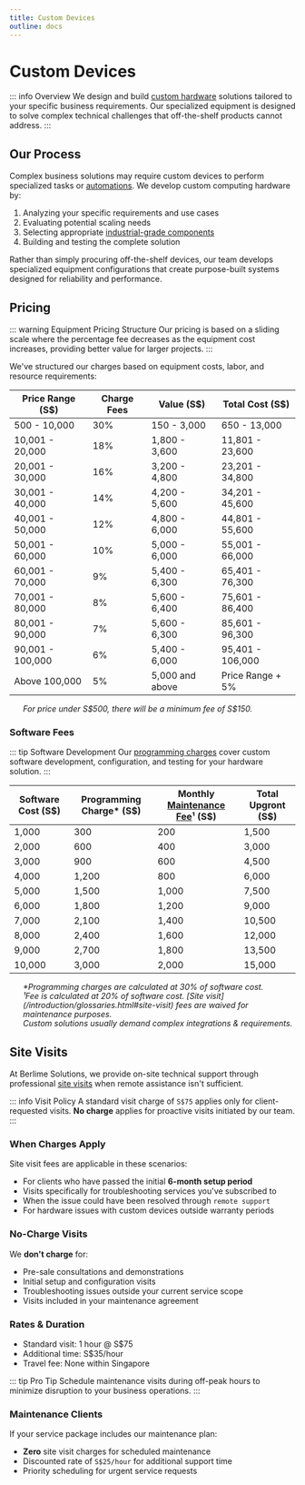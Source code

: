 ```yaml
---
title: Custom Devices
outline: docs
---
```


# Custom Devices

::: info Overview
We design and build [custom hardware](/introduction/glossaries.html#custom-hardware) solutions tailored to your specific business requirements. Our specialized equipment is designed to solve complex technical challenges that off-the-shelf products cannot address.
:::

## Our Process

Complex business solutions may require custom devices to perform specialized tasks or [automations](/introduction/glossaries.html#automation). We develop custom computing hardware by:

1. Analyzing your specific requirements and use cases
2. Evaluating potential scaling needs
3. Selecting appropriate [industrial-grade components](/introduction/glossaries.html#industrial-grade-components)
4. Building and testing the complete solution

Rather than simply procuring off-the-shelf devices, our team develops specialized equipment configurations that create purpose-built systems designed for reliability and performance.

## Pricing

::: warning Equipment Pricing Structure
Our pricing is based on a sliding scale where the percentage fee decreases as the equipment cost increases, providing better value for larger projects.
:::

We've structured our charges based on equipment costs, labor, and resource requirements:

| Price Range (S$)     | Charge Fees | Value (S$)        | Total Cost (S$)      |
| ------------------- | ----------- | ---------------- | ------------------- |
| 500 - 10,000        | 30%         | 150 - 3,000      | 650 - 13,000        |
| 10,001 - 20,000     | 18%         | 1,800 - 3,600    | 11,801 - 23,600     |
| 20,001 - 30,000     | 16%         | 3,200 - 4,800    | 23,201 - 34,800     |
| 30,001 - 40,000     | 14%         | 4,200 - 5,600    | 34,201 - 45,600     |
| 40,001 - 50,000     | 12%         | 4,800 - 6,000    | 44,801 - 55,600     |
| 50,001 - 60,000     | 10%         | 5,000 - 6,000    | 55,001 - 66,000     |
| 60,001 - 70,000     | 9%          | 5,400 - 6,300    | 65,401 - 76,300     |
| 70,001 - 80,000     | 8%          | 5,600 - 6,400    | 75,601 - 86,400     |
| 80,001 - 90,000     | 7%          | 5,600 - 6,300    | 85,601 - 96,300     |
| 90,001 - 100,000    | 6%          | 5,400 - 6,000    | 95,401 - 106,000    |
| Above 100,000       | 5%          | 5,000 and above  | Price Range + 5%     |

<ul style="color: inherit; font-size: 14px; line-height: 1rem; list-style-type: none">
  <li><i>For price under S$500, there will be a minimum fee of S$150.</i></li>
</ul>

### Software Fees

::: tip Software Development
Our [programming charges](/introduction/glossaries.html#programming-charge) cover custom software development, configuration, and testing for your hardware solution.
:::

| Software Cost (S$) | Programming Charge* (S$) | Monthly [Maintenance Fee](/introduction/glossaries.html#maintenance-fee)¹ (S$) | Total Upgront (S$) |
| ----------------- | ---------------------- | ------------------- | ---------- |
| 1,000             | 300                    | 200                 | 1,500      |
| 2,000             | 600                    | 400                 | 3,000      |
| 3,000             | 900                    | 600                 | 4,500      |
| 4,000             | 1,200                  | 800                 | 6,000      |
| 5,000             | 1,500                  | 1,000               | 7,500      |
| 6,000             | 1,800                  | 1,200               | 9,000      |
| 7,000             | 2,100                  | 1,400               | 10,500     |
| 8,000             | 2,400                  | 1,600               | 12,000     |
| 9,000             | 2,700                  | 1,800               | 13,500     |
| 10,000            | 3,000                  | 2,000               | 15,000     |

<ul style="color: inherit; font-size: 14px; line-height: 1rem; list-style-type: none">
  <li><i>*Programming charges are calculated at 30% of software cost.</i></li>
  <li><i>¹Fee is calculated at 20% of software cost. [Site visit](/introduction/glossaries.html#site-visit) fees are waived for maintenance purposes.</i></li>
  <li><i>Custom solutions usually demand complex integrations & requirements.</i></li>
</ul>

## Site Visits

At Berlime Solutions, we provide on-site technical support through professional [site visits](/introduction/glossaries.html#site-visit) when remote assistance isn't sufficient.

::: info Visit Policy
A standard visit charge of `S$75` applies only for client-requested visits. **No charge** applies for proactive visits initiated by our team.
:::

### When Charges Apply

Site visit fees are applicable in these scenarios:

- For clients who have passed the initial **6-month setup period**
- Visits specifically for troubleshooting services you've subscribed to
- When the issue could have been resolved through `remote support`
- For hardware issues with custom devices outside warranty periods

### No-Charge Visits

We **don't charge** for:

- Pre-sale consultations and demonstrations
- Initial setup and configuration visits
- Troubleshooting issues outside your current service scope
- Visits included in your maintenance agreement

### Rates & Duration

- Standard visit: 1 hour @ S$75
- Additional time: S$35/hour
- Travel fee: None within Singapore

::: tip Pro Tip
Schedule maintenance visits during off-peak hours to minimize disruption to your business operations.
:::

### Maintenance Clients

If your service package includes our maintenance plan:

- **Zero** site visit charges for scheduled maintenance
- Discounted rate of `S$25/hour` for additional support time
- Priority scheduling for urgent service requests